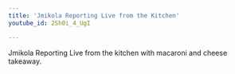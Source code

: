 ```yaml
---
title: 'Jmikola Reporting Live from the Kitchen'
youtube_id: 2Sh0i_4_UgI

---
```

Jmikola Reporting Live from the kitchen with macaroni and cheese takeaway.
